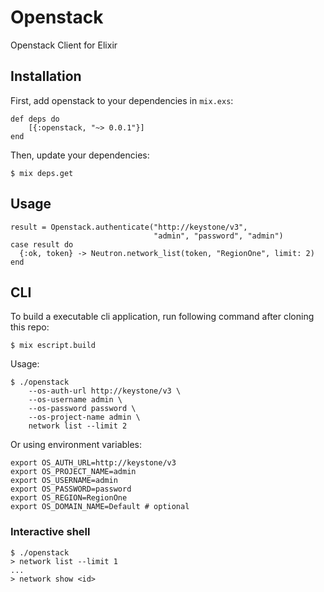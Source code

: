 # Openstack

Openstack Client for Elixir

## Installation

First, add openstack to your dependencies in `mix.exs`:

    def deps do
        [{:openstack, "~> 0.0.1"}]
    end

Then, update your dependencies:

    $ mix deps.get

## Usage

    result = Openstack.authenticate("http://keystone/v3",
                                    "admin", "password", "admin")
    case result do
      {:ok, token} -> Neutron.network_list(token, "RegionOne", limit: 2)
    end

## CLI

To build a executable cli application, run following command after
cloning this repo:

    $ mix escript.build

Usage:

    $ ./openstack
        --os-auth-url http://keystone/v3 \
        --os-username admin \
        --os-password password \
        --os-project-name admin \
        network list --limit 2

Or using environment variables:

    export OS_AUTH_URL=http://keystone/v3
    export OS_PROJECT_NAME=admin
    export OS_USERNAME=admin
    export OS_PASSWORD=password
    export OS_REGION=RegionOne
    export OS_DOMAIN_NAME=Default # optional

### Interactive shell

    $ ./openstack
    > network list --limit 1
    ...
    > network show <id>
